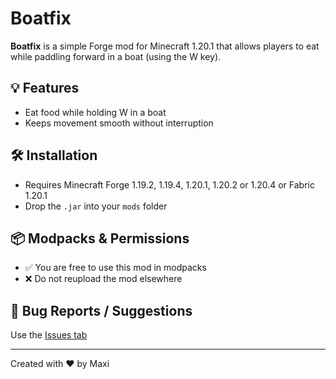 # Boatfix

**Boatfix** is a simple Forge mod for Minecraft 1.20.1 that allows players to eat while paddling forward in a boat (using the W key).

## 💡 Features
- Eat food while holding W in a boat
- Keeps movement smooth without interruption

## 🛠 Installation
- Requires Minecraft Forge 1.19.2, 1.19.4, 1.20.1, 1.20.2 or 1.20.4 or Fabric 1.20.1
- Drop the `.jar` into your `mods` folder

## 📦 Modpacks & Permissions
- ✅ You are free to use this mod in modpacks
- ❌ Do not reupload the mod elsewhere

## 🐛 Bug Reports / Suggestions
Use the [Issues tab](https://github.com/Maxi-f9xikh/Boatfix/issues)

---
Created with ❤️ by Maxi

